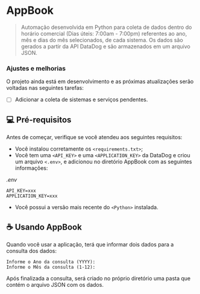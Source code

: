 ﻿# AppBook


> Automação desenvolvida em Python para coleta de dados dentro do horário comercial (Dias úteis: 7:00am - 7:00pm) referentes ao ano, mês e dias do mês selecionados, de cada sistema. Os dados são gerados a partir da API DataDog e são armazenados em um arquivo JSON.

### Ajustes e melhorias

O projeto ainda está em desenvolvimento e as próximas atualizações serão voltadas nas seguintes tarefas:

- [ ] Adicionar a coleta de sistemas e serviços pendentes.

## 💻 Pré-requisitos

Antes de começar, verifique se você atendeu aos seguintes requisitos:

- Você instalou corretamente os `<requirements.txt>`;
- Você tem uma `<API_KEY>` e uma `<APPLICATION_KEY>` da DataDog e criou um arquivo `<.env>`, e adicionou no diretório AppBook com as seguintes informações:
  
*.env*
```
API_KEY=xxx
APPLICATION_KEY=xxx
```
- Você possui a versão mais recente do `<Python>` instalada.

## ☕ Usando AppBook

Quando você usar a aplicação, terá que informar dois dados para a consulta dos dados:

```
Informe o Ano da consulta (YYYY):
Informe o Mês da consulta (1-12): 
```

Após finalizada a consulta, será criado no próprio diretório uma pasta que contém o arquivo JSON com os dados.
